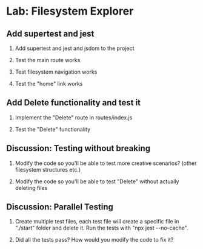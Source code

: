 # Lab: Filesystem Explorer



## Add supertest and jest

1. Add supertest and jest and jsdom to the project

2. Test the main route works

3. Test filesystem navigation works

4. Test the "home" link works



## Add Delete functionality and test it

1. Implement the "Delete" route in routes/index.js

2. Test the "Delete" functionality



## Discussion: Testing without breaking

1. Modify the code so you'll be able to test more creative scenarios?
   (other filesystem structures etc.)

2. Modify the code so you'll be able to test "Delete" without actually deleting files




## Discussion: Parallel Testing

1. Create multiple test files, each test file will create a specific file in "./start" folder and delete it. Run the tests with "npx jest --no-cache".

2. Did all the tests pass? How would you modify the code to fix it?




